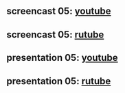 ## screencast 05: [youtube](https://youtu.be/n5RQkTCmrKs)
## screencast 05: [rutube](https://rutube.ru/video/private/9e4be8f2c814b58e7541e43119512b36/?p=2NpTTKNffdxB3iy74BYMFg)

## presentation 05: [youtube]()
## presentation 05: [rutube]()
